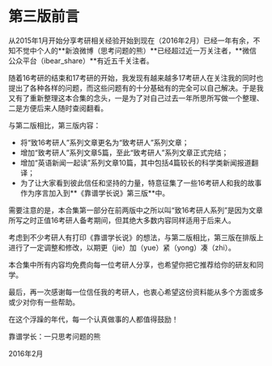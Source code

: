 # 第三版前言

从2015年1月开始分享考研相关经验开始到现在（2016年2月）已经一年有余，不知不觉中个人的**新浪微博（思考问题的熊）**已经超过近一万关注者，**微信公众平台（ibear\_share）**有近五千关注者。

随着16考研的结束和17考研的开始，我发现有越来越多17考研人在关注我的同时也提出了各种各样的问题，而这些问题有的十分基础有的完全可以自己解决。于是我又有了重新整理这本合集的念头，一是为了对自己过去一年所思所写做一个整理、二是方便后来人随时查阅翻看。

与第二版相比，第三版内容：

* 将“致16考研人”系列文章更名为“致考研人”系列文章；
* 增加“致考研人”系列文章5篇，至此“致考研人”系列文章正式完结；
* 增加“英语新闻一起读”系列文章10篇，其中包括4篇较长的科学类新闻报道翻译；
* 为了让大家看到彼此信任和坚持的力量，特意征集了一些16考研人和我的故事作为序言加入到**《靠谱学长说》第三版**中。

需要注意的是，本合集第一部分在前两版中之所以叫“致16考研人系列”是因为文章所写之时正值16考研人备考期间，但其绝大多数内容同样适用于后来人。

考虑到不少考研人有打印《靠谱学长说》的想法，与第二版相比，第三版在排版上进行了一定调整和修改，以期更（jie）加（yue）紧（yong）凑（zhi）。

本合集中所有内容均免费向每一位考研人分享，也希望你把它推荐给你的研友和同学。

最后，再一次感谢每一位信任我的考研人，也衷心希望这份资料能从多个方面或多或少对你有一些帮助。

在这个浮躁的年代，每一个认真做事的人都值得鼓励！

靠谱学长：一只思考问题的熊

2016年2月

